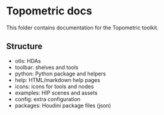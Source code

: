 # Topometric docs

This folder contains documentation for the Topometric toolkit.

## Structure

- otls: HDAs
- toolbar: shelves and tools
- python: Python package and helpers
- help: HTML/markdown help pages
- icons: icons for tools and nodes
- examples: HIP scenes and assets
- config: extra configuration
- packages: Houdini package files (json)


